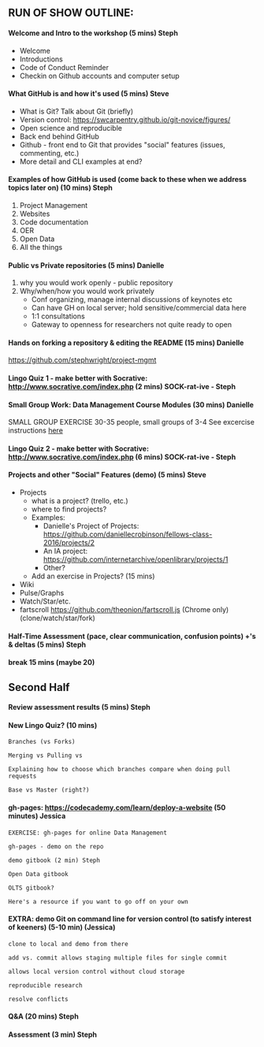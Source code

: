 ## RUN OF SHOW OUTLINE:
#### Welcome and Intro to the workshop (5 mins) **Steph** 
* Welcome
* Introductions
* Code of Conduct Reminder
* Checkin on Github accounts and computer setup

#### What GitHub is and how it's used (5 mins) **Steve** 
* What is Git? Talk about Git (briefly)
* Version control: https://swcarpentry.github.io/git-novice/figures/
* Open science and reproducible
* Back end behind GitHub
* Github - front end to Git that provides "social" features (issues, commenting, etc.)
* More detail and CLI examples at end?


#### Examples of how GitHub is used (come back to these when we address topics later on) (10 mins) **Steph**

1. Project Management
2. Websites
3. Code documentation
4. OER
5. Open Data
6. All the things

#### Public vs Private repositories (5 mins) Danielle

1. why you would work openly - public repository
2. Why/when/how you would work privately
    * Conf organizing, manage internal discussions of keynotes etc
    * Can have GH on local server; hold sensitive/commercial data here
    * 1:1 consultations
    * Gateway to openness for researchers not quite ready to open


#### Hands on forking a repository & editing the README (15 mins) Danielle

https://github.com/stephwright/project-mgmt


#### Lingo Quiz 1 - make better with Socrative: http://www.socrative.com/index.php (2 mins) SOCK-rat-ive - Steph



#### Small Group Work: Data Management Course Modules  (30 mins) Danielle
SMALL GROUP EXERCISE 30-35 people, small groups of 3-4
See excercise instructions [here](https://github.com/daniellecrobinson/Data-Management-Modules-RDAP)

#### Lingo Quiz 2 - make better with Socrative: http://www.socrative.com/index.php (6 mins) SOCK-rat-ive - Steph


#### Projects and other "Social" Features (demo) (5 mins) Steve

* Projects
   * what is a project? (trello, etc.)
   * where to find projects?
   * Examples:
      * Danielle's Project of Projects: https://github.com/daniellecrobinson/fellows-class-2016/projects/2
      * An IA project: https://github.com/internetarchive/openlibrary/projects/1
      * Other?
   * Add an exercise in Projects? (15 mins)
* Wiki
* Pulse/Graphs
* Watch/Star/etc.
* fartscroll  https://github.com/theonion/fartscroll.js (Chrome only) (clone/watch/star/fork)


#### Half-Time Assessment (pace, clear communication, confusion points) +'s & deltas (5 mins) Steph

#### break 15 mins (maybe 20)

## Second Half

#### Review assessment results (5 mins) Steph

#### New Lingo Quiz? (10 mins)

    Branches (vs Forks) 

    Merging vs Pulling vs 

    Explaining how to choose which branches compare when doing pull requests

    Base vs Master (right?)


#### gh-pages: https://codecademy.com/learn/deploy-a-website (50 minutes)  Jessica

    EXERCISE: gh-pages for online Data Management 

    gh-pages - demo on the repo

    demo gitbook (2 min) Steph

    Open Data gitbook

    OLTS gitbook?

    Here's a resource if you want to go off on your own

#### EXTRA: demo Git on command line for version control (to satisfy interest of keeners) (5-10 min) (Jessica)

    clone to local and demo from there

    add vs. commit allows staging multiple files for single commit

    allows local version control without cloud storage

    reproducible research

    resolve conflicts

#### Q&A (20 mins) Steph

#### Assessment (3 min) Steph




